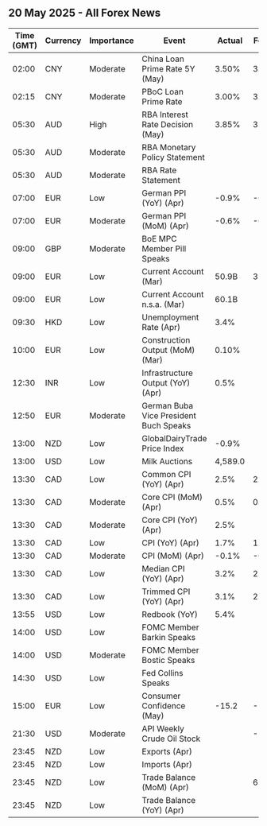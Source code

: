## 20 May 2025 - All Forex News

| Time (GMT) | Currency | Importance | Event | Actual | Forecast | Previous |
|------|----------|------------|-------|--------|----------|----------|
| 02:00 | CNY | Moderate | China Loan Prime Rate 5Y (May) | 3.50% | 3.50% | 3.60% |
| 02:15 | CNY | Moderate | PBoC Loan Prime Rate | 3.00% | 3.00% | 3.10% |
| 05:30 | AUD | High | RBA Interest Rate Decision (May) | 3.85% | 3.85% | 4.10% |
| 05:30 | AUD | Moderate | RBA Monetary Policy Statement |  |  |  |
| 05:30 | AUD | Moderate | RBA Rate Statement |  |  |  |
| 07:00 | EUR | Low | German PPI (YoY) (Apr) | -0.9% | -0.6% | -0.2% |
| 07:00 | EUR | Moderate | German PPI (MoM) (Apr) | -0.6% | -0.3% | -0.7% |
| 09:00 | GBP | Moderate | BoE MPC Member Pill Speaks |  |  |  |
| 09:00 | EUR | Low | Current Account (Mar) | 50.9B | 35.9B | 34.3B |
| 09:00 | EUR | Low | Current Account n.s.a. (Mar) | 60.1B |  | 33.1B |
| 09:30 | HKD | Low | Unemployment Rate (Apr) | 3.4% |  | 3.2% |
| 10:00 | EUR | Low | Construction Output (MoM) (Mar) | 0.10% |  | -1.16% |
| 12:30 | INR | Low | Infrastructure Output (YoY) (Apr) | 0.5% |  | 4.6% |
| 12:50 | EUR | Moderate | German Buba Vice President Buch Speaks |  |  |  |
| 13:00 | NZD | Low | GlobalDairyTrade Price Index | -0.9% |  | 4.6% |
| 13:00 | USD | Low | Milk Auctions | 4,589.0 |  | 4,516.0 |
| 13:30 | CAD | Low | Common CPI (YoY) (Apr) | 2.5% | 2.3% | 2.3% |
| 13:30 | CAD | Moderate | Core CPI (MoM) (Apr) | 0.5% | 0.2% | 0.1% |
| 13:30 | CAD | Moderate | Core CPI (YoY) (Apr) | 2.5% |  | 2.2% |
| 13:30 | CAD | Low | CPI (YoY) (Apr) | 1.7% | 1.6% | 2.3% |
| 13:30 | CAD | Moderate | CPI (MoM) (Apr) | -0.1% | -0.1% | 0.3% |
| 13:30 | CAD | Low | Median CPI (YoY) (Apr) | 3.2% | 2.9% | 2.8% |
| 13:30 | CAD | Low | Trimmed CPI (YoY) (Apr) | 3.1% | 2.8% | 2.9% |
| 13:55 | USD | Low | Redbook (YoY) | 5.4% |  | 5.8% |
| 14:00 | USD | Low | FOMC Member Barkin Speaks |  |  |  |
| 14:00 | USD | Moderate | FOMC Member Bostic Speaks |  |  |  |
| 14:30 | USD | Low | Fed Collins Speaks |  |  |  |
| 15:00 | EUR | Low | Consumer Confidence (May) | -15.2 | -16.0 | -16.6 |
| 21:30 | USD | Moderate | API Weekly Crude Oil Stock |  | -1.850M | 4.287M |
| 23:45 | NZD | Low | Exports (Apr) |  |  | 7.59B |
| 23:45 | NZD | Low | Imports (Apr) |  |  | 6.62B |
| 23:45 | NZD | Low | Trade Balance (MoM) (Apr) |  | 670M | 970M |
| 23:45 | NZD | Low | Trade Balance (YoY) (Apr) |  |  | -6,130M |
